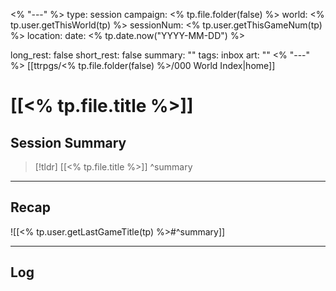 <% "---" %>
type: session
campaign: <% tp.file.folder(false) %>
world: <% tp.user.getThisWorld(tp) %>
sessionNum: <% tp.user.getThisGameNum(tp) %>
location: 
date: <% tp.date.now("YYYY-MM-DD") %>

long_rest: false
short_rest: false
summary: ""
tags: inbox
art: ""
<% "---" %>
[[ttrpgs/<% tp.file.folder(false) %>/000 World Index|home]]
# [[<% tp.file.title %>]]
## Session Summary

 > [!tldr] [[<% tp.file.title %>]]
>  ^summary

---

## Recap

![[<% tp.user.getLastGameTitle(tp) %>#^summary]]


---

## Log

